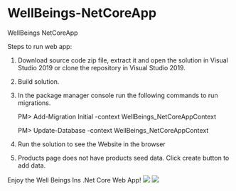 # WellBeings-NetCoreApp
WellBeings NetCoreApp

Steps to run web app:
1. Download source code zip file, extract it and open the solution in Visual Studio 2019 or clone the repository in Visual Studio 2019.
2. Build solution.
3. In the package manager console run the following commands to run migrations.

      PM> Add-Migration Initial -context WellBeings_NetCoreAppContext
      
      PM> Update-Database -context WellBeings_NetCoreAppContext
4. Run the solution to see the Website in the browser
5. Products page does not have products seed data. Click create button to add data.

Enjoy the Well Beings Ins .Net Core Web App!
<img src="https://github.com/reojeffi/WellBeings-NetCoreApp/blob/master/wwwroot/images/s1.png" />
<img src="https://github.com/reojeffi/WellBeings-NetCoreApp/blob/master/wwwroot/images/s1.png" />


